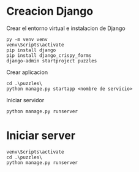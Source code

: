 #   Creacion Django
Crear el entorno virtual e instalacion de Django
    
    py -m venv venv
    venv\Scripts\activate
    pip install django
    pip install django_crispy_forms
    django-admin startproject puzzles
Crear aplicacion

    cd .\puzzles\
    python manage.py startapp <nombre de servicio>
Iniciar servidor

    python manage.py runserver

#   Iniciar server
    venv\Scripts\activate
    cd .\puzzles\
    python manage.py runserver
